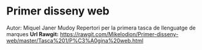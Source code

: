 # Primer disseny web
Autor: Miquel Janer Mudoy
Repertori per la primera tasca de llenguatge de marques
**Url Rawgit:** https://rawgit.com/Mikelodion/Primer-disseny-web/master/Tasca%201/P%C3%A0gina%20web.html
